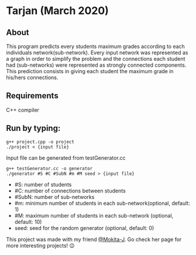 # Tarjan (March 2020)

## About
This program predicts every students maximum grades according to each individuals network(sub-network). Every input network was represented as a graph in order to simplify the problem and the connections each student had (sub-networks) were represented as strongly connected components. This prediction consists in giving each student the maximum grade in his/hers connections. 

## Requirements
C++ compiler 

## Run by typing:
```
g++ project.cpp -o project
./project < {input file}
```

Input file can be generated from testGenerator.cc
```
g++ testGenerator.cc -o generator
./generator #S #C #SubN #m #M seed > {input file}
```

- #S: number of students
- #C: number of connections between students
- #SubN: number of sub-networks
- #m: minimum number of students in each sub-network(optional, default: 1)
- #M: maximum number of students in each sub-network (optional, default: 10)
- seed: seed for the random generator (optional, default: 0)

This project was made with my friend [@Mokita-J](https://github.com/Mokita-J). Go check her page for more interesting projects! :wink:
